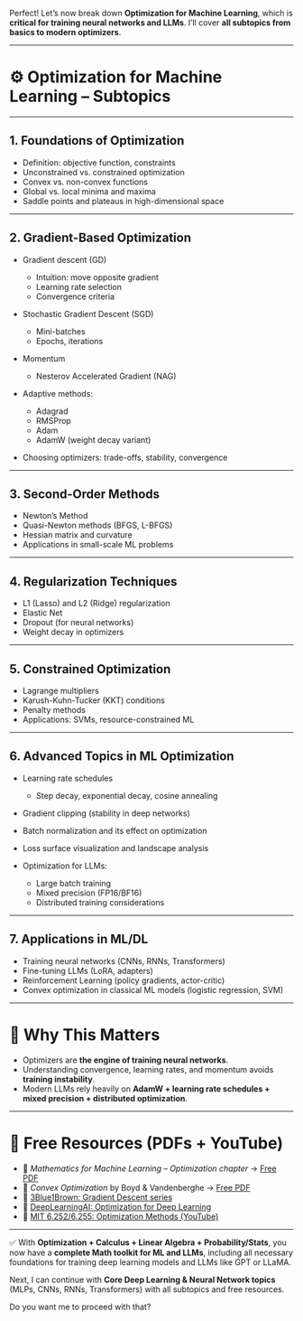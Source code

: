 Perfect! Let’s now break down **Optimization for Machine Learning**, which is **critical for training neural networks and LLMs**. I’ll cover **all subtopics from basics to modern optimizers**.

---

# ⚙️ Optimization for Machine Learning – Subtopics

---

## 1. Foundations of Optimization

- Definition: objective function, constraints
- Unconstrained vs. constrained optimization
- Convex vs. non-convex functions
- Global vs. local minima and maxima
- Saddle points and plateaus in high-dimensional space

---

## 2. Gradient-Based Optimization

- Gradient descent (GD)

  - Intuition: move opposite gradient
  - Learning rate selection
  - Convergence criteria

- Stochastic Gradient Descent (SGD)

  - Mini-batches
  - Epochs, iterations

- Momentum

  - Nesterov Accelerated Gradient (NAG)

- Adaptive methods:

  - Adagrad
  - RMSProp
  - Adam
  - AdamW (weight decay variant)

- Choosing optimizers: trade-offs, stability, convergence

---

## 3. Second-Order Methods

- Newton’s Method
- Quasi-Newton methods (BFGS, L-BFGS)
- Hessian matrix and curvature
- Applications in small-scale ML problems

---

## 4. Regularization Techniques

- L1 (Lasso) and L2 (Ridge) regularization
- Elastic Net
- Dropout (for neural networks)
- Weight decay in optimizers

---

## 5. Constrained Optimization

- Lagrange multipliers
- Karush-Kuhn-Tucker (KKT) conditions
- Penalty methods
- Applications: SVMs, resource-constrained ML

---

## 6. Advanced Topics in ML Optimization

- Learning rate schedules

  - Step decay, exponential decay, cosine annealing

- Gradient clipping (stability in deep networks)
- Batch normalization and its effect on optimization
- Loss surface visualization and landscape analysis
- Optimization for LLMs:

  - Large batch training
  - Mixed precision (FP16/BF16)
  - Distributed training considerations

---

## 7. Applications in ML/DL

- Training neural networks (CNNs, RNNs, Transformers)
- Fine-tuning LLMs (LoRA, adapters)
- Reinforcement Learning (policy gradients, actor-critic)
- Convex optimization in classical ML models (logistic regression, SVM)

---

# 🎯 Why This Matters

- Optimizers are **the engine of training neural networks**.
- Understanding convergence, learning rates, and momentum avoids **training instability**.
- Modern LLMs rely heavily on **AdamW + learning rate schedules + mixed precision + distributed optimization**.

---

# 📖 Free Resources (PDFs + YouTube)

- 📘 _Mathematics for Machine Learning – Optimization chapter_ → [Free PDF](https://mml-book.github.io/book/mml-book.pdf)
- 📘 _Convex Optimization_ by Boyd & Vandenberghe → [Free PDF](https://web.stanford.edu/~boyd/cvxbook/bv_cvxbook.pdf)
- 🎥 [3Blue1Brown: Gradient Descent series](https://www.youtube.com/playlist?list=PLZHQObOWTQDNPOjrT6KVlfJuKtYTftqH6)
- 🎥 [DeepLearningAI: Optimization for Deep Learning](https://www.youtube.com/watch?v=IHZwWFHWa-w)
- 🎥 [MIT 6.252/6.255: Optimization Methods (YouTube)](https://www.youtube.com/playlist?list=PLUl4u3cNGP63UQxTR3Phih6o0chA1v0yC)

---

✅ With **Optimization + Calculus + Linear Algebra + Probability/Stats**, you now have a **complete Math toolkit for ML and LLMs**, including all necessary foundations for training deep learning models and LLMs like GPT or LLaMA.

Next, I can continue with **Core Deep Learning & Neural Network topics** (MLPs, CNNs, RNNs, Transformers) with all subtopics and free resources.

Do you want me to proceed with that?
